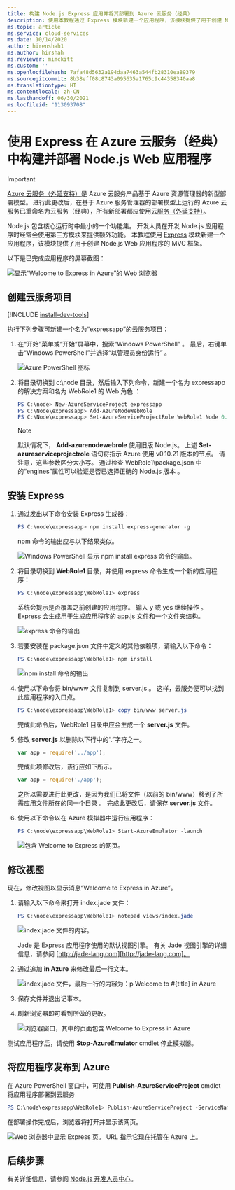 ```yaml
---
title: 构建 Node.js Express 应用并将其部署到 Azure 云服务（经典）
description: 使用本教程通过 Express 模块新建一个应用程序，该模块提供了用于创建 Node.js Web 应用程序的 MVC 框架。
ms.topic: article
ms.service: cloud-services
ms.date: 10/14/2020
author: hirenshah1
ms.author: hirshah
ms.reviewer: mimckitt
ms.custom: ''
ms.openlocfilehash: 7afa48d5632a194daa7463a544fb28310ea89379
ms.sourcegitcommit: 8b38eff08c8743a095635a1765c9c44358340aa8
ms.translationtype: HT
ms.contentlocale: zh-CN
ms.lasthandoff: 06/30/2021
ms.locfileid: "113093708"
---
```

# <a name="build-and-deploy-a-nodejs-web-application-using-express-on-an-azure-cloud-services-classic"></a>使用 Express 在 Azure 云服务（经典）中构建并部署 Node.js Web 应用程序

> [!IMPORTANT]
> [Azure 云服务（外延支持）](../cloud-services-extended-support/overview.md)是 Azure 云服务产品基于 Azure 资源管理器的新型部署模型。 进行此更改后，在基于 Azure 服务管理器的部署模型上运行的 Azure 云服务已重命名为云服务（经典），所有新部署都应使用[云服务（外延支持）](../cloud-services-extended-support/overview.md)。

Node.js 包含核心运行时中最小的一个功能集。
开发人员在开发 Node.js 应用程序时经常会使用第三方模块来提供额外功能。 本教程使用 [Express](https://github.com/expressjs/express) 模块新建一个应用程序，该模块提供了用于创建 Node.js Web 应用程序的 MVC 框架。

以下是已完成应用程序的屏幕截图：

![显示“Welcome to Express in Azure”的 Web 浏览器](./media/cloud-services-nodejs-develop-deploy-express-app/node36.png)

## <a name="create-a-cloud-service-project"></a>创建云服务项目
[!INCLUDE [install-dev-tools](../../includes/install-dev-tools.md)]

执行下列步骤可新建一个名为“expressapp”的云服务项目：

1. 在“开始”菜单或“开始”屏幕中，搜索“Windows PowerShell”    。 最后，右键单击“Windows PowerShell”并选择“以管理员身份运行”   。

    ![Azure PowerShell 图标](./media/cloud-services-nodejs-develop-deploy-express-app/azure-powershell-start.png)
2. 将目录切换到 c:\\node 目录，然后输入下列命令，新建一个名为 expressapp 的解决方案和名为 WebRole1 的 Web 角色    ：

   ```powershell
   PS C:\node> New-AzureServiceProject expressapp
   PS C:\Node\expressapp> Add-AzureNodeWebRole
   PS C:\Node\expressapp> Set-AzureServiceProjectRole WebRole1 Node 0.10.21
   ```

   > [!NOTE]
   > 默认情况下， **Add-azurenodewebrole** 使用旧版 Node.js。 上述 **Set-azureserviceprojectrole** 语句将指示 Azure 使用 v0.10.21 版本的节点。  请注意，这些参数区分大小写。  通过检查 WebRole1\package.json 中的“engines”属性可以验证是否已选择正确的 Node.js 版本   。
>
>

## <a name="install-express"></a>安装 Express
1. 通过发出以下命令安装 Express 生成器：

    ```powershell
    PS C:\node\expressapp> npm install express-generator -g
    ```

    npm 命令的输出应与以下结果类似。

    ![Windows PowerShell 显示 npm install express 命令的输出。](./media/cloud-services-nodejs-develop-deploy-express-app/express-g.png)
2. 将目录切换到 **WebRole1** 目录，并使用 express 命令生成一个新的应用程序：

    ```powershell
    PS C:\node\expressapp\WebRole1> express
    ```

    系统会提示是否覆盖之前创建的应用程序。 输入 y 或 yes 继续操作   。 Express 会生成用于生成应用程序的 app.js 文件和一个文件夹结构。

    ![express 命令的输出](./media/cloud-services-nodejs-develop-deploy-express-app/node23.png)
3. 若要安装在 package.json 文件中定义的其他依赖项，请输入以下命令：

    ```powershell
    PS C:\node\expressapp\WebRole1> npm install
    ```

   ![npm install 命令的输出](./media/cloud-services-nodejs-develop-deploy-express-app/node26.png)
4. 使用以下命令将 bin/www 文件复制到 server.js   。 这样，云服务便可以找到此应用程序的入口点。

    ```powershell
    PS C:\node\expressapp\WebRole1> copy bin/www server.js
    ```

   完成此命令后，WebRole1 目录中应会生成一个 **server.js** 文件。
5. 修改 **server.js** 以删除以下行中的“.”字符之一。

    ```js
    var app = require('../app');
    ```

   完成此项修改后，该行应如下所示。

    ```js
    var app = require('./app');
    ```

   之所以需要进行此更改，是因为我们已将文件（以前的 bin/www）移到了所需应用文件所在的同一个目录  。 完成此更改后，请保存 **server.js** 文件。
6. 使用以下命令以在 Azure 模拟器中运行应用程序：

    ```powershell
    PS C:\node\expressapp\WebRole1> Start-AzureEmulator -launch
    ```

    ![包含 Welcome to Express 的网页。](./media/cloud-services-nodejs-develop-deploy-express-app/node28.png)

## <a name="modifying-the-view"></a>修改视图
现在，修改视图以显示消息“Welcome to Express in Azure”。

1. 请输入以下命令来打开 index.jade 文件：

    ```powershell
    PS C:\node\expressapp\WebRole1> notepad views/index.jade
    ```

   ![index.jade 文件的内容。](./media/cloud-services-nodejs-develop-deploy-express-app/getting-started-19.png)

   Jade 是 Express 应用程序使用的默认视图引擎。 有关 Jade 视图引擎的详细信息，请参阅 [http://jade-lang.com][http://jade-lang.com]。
2. 通过追加 **in Azure** 来修改最后一行文本。

   ![index.jade 文件，最后一行的内容为：p Welcome to \#{title} in Azure](./media/cloud-services-nodejs-develop-deploy-express-app/node31.png)
3. 保存文件并退出记事本。
4. 刷新浏览器即可看到所做的更改。

   ![浏览器窗口，其中的页面包含 Welcome to Express in Azure](./media/cloud-services-nodejs-develop-deploy-express-app/node32.png)

测试应用程序后，请使用 **Stop-AzureEmulator** cmdlet 停止模拟器。

## <a name="publishing-the-application-to-azure"></a>将应用程序发布到 Azure
在 Azure PowerShell 窗口中，可使用 **Publish-AzureServiceProject** cmdlet 将应用程序部署到云服务

```powershell
PS C:\node\expressapp\WebRole1> Publish-AzureServiceProject -ServiceName myexpressapp -Location "East US" -Launch
```

在部署操作完成后，浏览器将打开并显示该网页。

![Web 浏览器中显示 Express 页。 URL 指示它现在托管在 Azure 上。](./media/cloud-services-nodejs-develop-deploy-express-app/node36.png)

## <a name="next-steps"></a>后续步骤
有关详细信息，请参阅 [Node.js 开发人员中心](/azure/developer/javascript/)。

[Node.js Web Application]: https://www.windowsazure.com/develop/nodejs/tutorials/getting-started/
[Express]: https://expressjs.com/
[http://jade-lang.com]: http://jade-lang.com